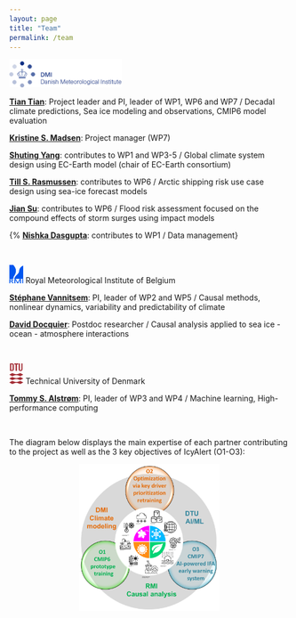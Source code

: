 ```yaml
---
layout: page
title: "Team"
permalink: /team
---
```


<img src="images/dmi_eng.png" height="40%" width="40%">

[**Tian Tian**](http://research.dmi.dk/staff/all-staff/tian/): Project leader and PI, leader of WP1, WP6 and WP7 / Decadal climate predictions, Sea ice modeling and observations, CMIP6 model evaluation

[**Kristine S. Madsen**](http://research.dmi.dk/staff/all-staff/kma/): Project manager (WP7)

[**Shuting Yang**](http://research.dmi.dk/staff/all-staff/shuting/): contributes to WP1 and WP3-5 / Global climate system design using EC-Earth model (chair of EC-Earth consortium)

[**Till S. Rasmussen**](http://research.dmi.dk/staff/all-staff/tar/): contributes to WP6 / Arctic shipping risk use case design using sea-ice forecast models

[**Jian Su**](http://research.dmi.dk/staff/all-staff/jis/): contributes to WP6 / Flood risk assessment focused on the compound effects of storm surges using impact models

{% [**Nishka Dasgupta**](https://research.dmi.dk/staff/all-staff/nid/): contributes to WP1 / Data management}

&ensp;

<img src="/images/logo_rmicolor.png" height="5%" width="5%"> Royal Meteorological Institute of Belgium

[**Stéphane Vannitsem**](https://climdyn.meteo.be/team/stephane-vannitsem): PI, leader of WP2 and WP5 / Causal methods, nonlinear dynamics, variability and predictability of climate

[**David Docquier**](https://climdyn.meteo.be/team/david-docquier): Postdoc researcher / Causal analysis applied to sea ice - ocean - atmosphere interactions

&ensp;

<img src="/images/DTU_Logo.png" height="5%" width="5%"> Technical University of Denmark

[**Tommy S. Alstrøm**](https://www.dtu.dk/english/person/tommy-sonne-alstroem?id=21803&entity=profile): PI, leader of WP3 and WP4 / Machine learning, High-performance computing

&ensp;

The diagram below displays the main expertise of each partner contributing to the project as well as the 3 key objectives of IcyAlert (O1-O3):

<p align="center">
  <img src="/images/IcyAlert_Partners.png" height="50%" width="50%">
</p>
